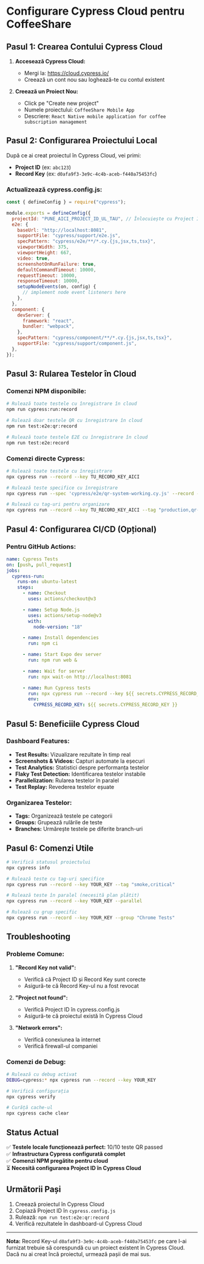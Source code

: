 # Configurare Cypress Cloud pentru CoffeeShare

## Pasul 1: Crearea Contului Cypress Cloud

1. **Accesează Cypress Cloud:**

   - Mergi la: https://cloud.cypress.io/
   - Creează un cont nou sau loghează-te cu contul existent

2. **Creează un Proiect Nou:**
   - Click pe "Create new project"
   - Numele proiectului: `CoffeeShare Mobile App`
   - Descriere: `React Native mobile application for coffee subscription management`

## Pasul 2: Configurarea Proiectului Local

După ce ai creat proiectul în Cypress Cloud, vei primi:

- **Project ID** (ex: `abc123`)
- **Record Key** (ex: `d0afa9f3-3e9c-4c4b-aceb-f440a75453fc`)

### Actualizează cypress.config.js:

```javascript
const { defineConfig } = require("cypress");

module.exports = defineConfig({
  projectId: "PUNE_AICI_PROJECT_ID_UL_TAU", // Înlocuiește cu Project ID-ul real
  e2e: {
    baseUrl: "http://localhost:8081",
    supportFile: "cypress/support/e2e.js",
    specPattern: "cypress/e2e/**/*.cy.{js,jsx,ts,tsx}",
    viewportWidth: 375,
    viewportHeight: 667,
    video: true,
    screenshotOnRunFailure: true,
    defaultCommandTimeout: 10000,
    requestTimeout: 10000,
    responseTimeout: 10000,
    setupNodeEvents(on, config) {
      // implement node event listeners here
    },
  },
  component: {
    devServer: {
      framework: "react",
      bundler: "webpack",
    },
    specPattern: "cypress/component/**/*.cy.{js,jsx,ts,tsx}",
    supportFile: "cypress/support/component.js",
  },
});
```

## Pasul 3: Rularea Testelor în Cloud

### Comenzi NPM disponibile:

```bash
# Rulează toate testele cu înregistrare în cloud
npm run cypress:run:record

# Rulează doar testele QR cu înregistrare în cloud
npm run test:e2e:qr:record

# Rulează toate testele E2E cu înregistrare în cloud
npm run test:e2e:record
```

### Comenzi directe Cypress:

```bash
# Rulează toate testele cu înregistrare
npx cypress run --record --key TU_RECORD_KEY_AICI

# Rulează teste specifice cu înregistrare
npx cypress run --spec 'cypress/e2e/qr-system-working.cy.js' --record --key TU_RECORD_KEY_AICI

# Rulează cu tag-uri pentru organizare
npx cypress run --record --key TU_RECORD_KEY_AICI --tag "production,qr-tests"
```

## Pasul 4: Configurarea CI/CD (Opțional)

### Pentru GitHub Actions:

```yaml
name: Cypress Tests
on: [push, pull_request]
jobs:
  cypress-run:
    runs-on: ubuntu-latest
    steps:
      - name: Checkout
        uses: actions/checkout@v3

      - name: Setup Node.js
        uses: actions/setup-node@v3
        with:
          node-version: "18"

      - name: Install dependencies
        run: npm ci

      - name: Start Expo dev server
        run: npm run web &

      - name: Wait for server
        run: npx wait-on http://localhost:8081

      - name: Run Cypress tests
        run: npx cypress run --record --key ${{ secrets.CYPRESS_RECORD_KEY }}
        env:
          CYPRESS_RECORD_KEY: ${{ secrets.CYPRESS_RECORD_KEY }}
```

## Pasul 5: Beneficiile Cypress Cloud

### Dashboard Features:

- **Test Results:** Vizualizare rezultate în timp real
- **Screenshots & Videos:** Capturi automate la eșecuri
- **Test Analytics:** Statistici despre performanța testelor
- **Flaky Test Detection:** Identificarea testelor instabile
- **Parallelization:** Rularea testelor în paralel
- **Test Replay:** Revederea testelor eșuate

### Organizarea Testelor:

- **Tags:** Organizează testele pe categorii
- **Groups:** Grupează rulările de teste
- **Branches:** Urmărește testele pe diferite branch-uri

## Pasul 6: Comenzi Utile

```bash
# Verifică statusul proiectului
npx cypress info

# Rulează teste cu tag-uri specifice
npx cypress run --record --key YOUR_KEY --tag "smoke,critical"

# Rulează teste în paralel (necesită plan plătit)
npx cypress run --record --key YOUR_KEY --parallel

# Rulează cu grup specific
npx cypress run --record --key YOUR_KEY --group "Chrome Tests"
```

## Troubleshooting

### Probleme Comune:

1. **"Record Key not valid":**

   - Verifică că Project ID și Record Key sunt corecte
   - Asigură-te că Record Key-ul nu a fost revocat

2. **"Project not found":**

   - Verifică Project ID în cypress.config.js
   - Asigură-te că proiectul există în Cypress Cloud

3. **"Network errors":**
   - Verifică conexiunea la internet
   - Verifică firewall-ul companiei

### Comenzi de Debug:

```bash
# Rulează cu debug activat
DEBUG=cypress:* npx cypress run --record --key YOUR_KEY

# Verifică configurația
npx cypress verify

# Curăță cache-ul
npx cypress cache clear
```

## Status Actual

✅ **Testele locale funcționează perfect:** 10/10 teste QR passed  
✅ **Infrastructura Cypress configurată complet**  
✅ **Comenzi NPM pregătite pentru cloud**  
⏳ **Necesită configurarea Project ID în Cypress Cloud**

## Următorii Pași

1. Creează proiectul în Cypress Cloud
2. Copiază Project ID în `cypress.config.js`
3. Rulează: `npm run test:e2e:qr:record`
4. Verifică rezultatele în dashboard-ul Cypress Cloud

---

**Nota:** Record Key-ul `d0afa9f3-3e9c-4c4b-aceb-f440a75453fc` pe care l-ai furnizat trebuie să corespundă cu un proiect existent în Cypress Cloud. Dacă nu ai creat încă proiectul, urmează pașii de mai sus.
